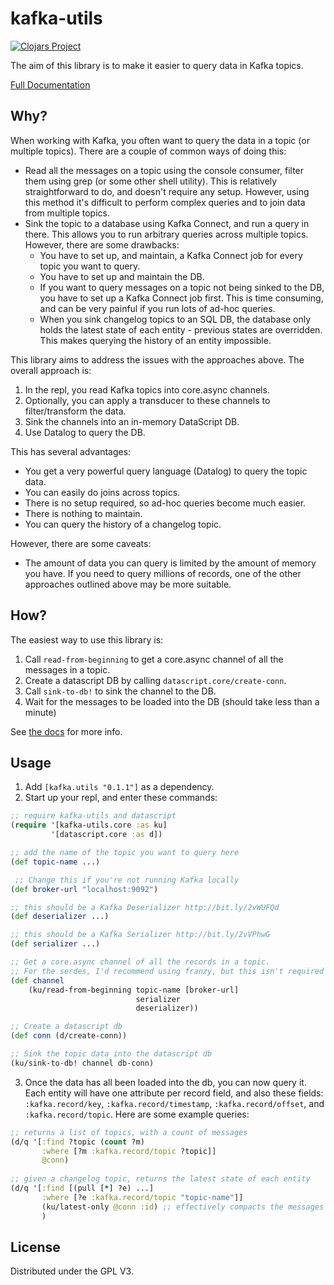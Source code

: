 # kafka-utils
[![Clojars Project](https://img.shields.io/clojars/v/kafka-utils.svg)](https://clojars.org/kafka-utils)

The aim of this library is to make it easier to query data in Kafka topics.

[Full Documentation](https://davewm.github.io/kafka-utils/)

## Why?

When working with Kafka, you often want to query the data in a topic (or multiple topics).
There are a couple of common ways of doing this:

* Read all the messages on a topic using the console consumer, filter them using grep (or some other shell utility). 
This is relatively straightforward to do, and doesn't require any setup. 
However, using this method it's difficult to perform complex queries and to join data from multiple topics.  
* Sink the topic to a database using Kafka Connect, and run a query in there. 
This allows you to run arbitrary queries across multiple topics. However, there are some drawbacks:
  * You have to set up, and maintain, a Kafka Connect job for every topic you want to query.
  * You have to set up and maintain the DB.
  * If you want to query messages on a topic not being sinked to the DB, you have to set up a Kafka Connect job first. This is time consuming, and can be very painful if you run lots of ad-hoc queries.
  * When you sink changelog topics to an SQL DB, the database only holds the latest state of each entity - previous states are overridden. This makes querying the history of an entity impossible.  

This library aims to address the issues with the approaches above. The overall approach is:
1. In the repl, you read Kafka topics into core.async channels.
2. Optionally, you can apply a transducer to these channels to filter/transform the data.
3. Sink the channels into an in-memory DataScript DB.
4. Use Datalog to query the DB.
 
This has several advantages:
* You get a very powerful query language (Datalog) to query the topic data. 
* You can easily do joins across topics.
* There is no setup required, so ad-hoc queries become much easier.
* There is nothing to maintain.
* You can query the history of a changelog topic.

However, there are some caveats:

* The amount of data you can query is limited by the amount of memory you have. If you need to query millions of records, one of the other approaches outlined above may be more suitable.

## How?

The easiest way to use this library is:

1. Call `read-from-beginning` to get a core.async channel of all the messages in a topic.
2. Create a datascript DB by calling `datascript.core/create-conn`.
2. Call `sink-to-db!` to sink the channel to the DB.
4. Wait for the messages to be loaded into the DB (should take less than a minute)

See [the docs](https://davewm.github.io/kafka-utils/) for more info.

## Usage

1. Add `[kafka.utils "0.1.1"]` as a dependency.
2. Start up your repl, and enter these commands:

```clojure
;; require kafka-utils and datascript
(require '[kafka-utils.core :as ku]
         '[datascript.core :as d])

;; add the name of the topic you want to query here
(def topic-name ...)

 ;; Change this if you're not running Kafka locally 
(def broker-url "localhost:9092")

;; this should be a Kafka Deserializer http://bit.ly/2vWUFQd
(def deserializer ...)

;; this should be a Kafka Serializer http://bit.ly/2vVPhwG
(def serializer ...)

;; Get a core.async channel of all the records in a topic.
;; For the serdes, I'd recommend using franzy, but this isn't required
(def channel
    (ku/read-from-beginning topic-name [broker-url]
                            serializer
                            deserializer))

;; Create a datascript db
(def conn (d/create-conn))

;; Sink the topic data into the datascript db
(ku/sink-to-db! channel db-conn)
```

3. Once the data has all been loaded into the db, you can now query it.
Each entity will have one attribute per record field, and also these fields:
`:kafka.record/key`, `:kafka.record/timestamp`, `:kafka.record/offset`, and `:kafka.record/topic`.
Here are some example queries:

```clojure
;; returns a list of topics, with a count of messages
(d/q '[:find ?topic (count ?m)
       :where [?m :kafka.record/topic ?topic]]
       @conn)
       
;; given a changelog topic, returns the latest state of each entity
(d/q '[:find [(pull [*] ?e) ...]
       :where [?e :kafka.record/topic "topic-name"]]
       (ku/latest-only @conn :id) ;; effectively compacts the messages by :id
       )
```

## License

Distributed under the GPL V3.
